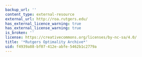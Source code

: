 ```yaml
---
backup_url: ''
content_type: external-resource
external_url: http://roa.rutgers.edu/
has_external_licence_warning: true
has_external_license_warning: true
is_broken: ''
license: https://creativecommons.org/licenses/by-nc-sa/4.0/
title: '*Rutgers Optimality Archive*'
uid: f4939a88-bf07-412e-abfe-5462b1c2779a
---
```

